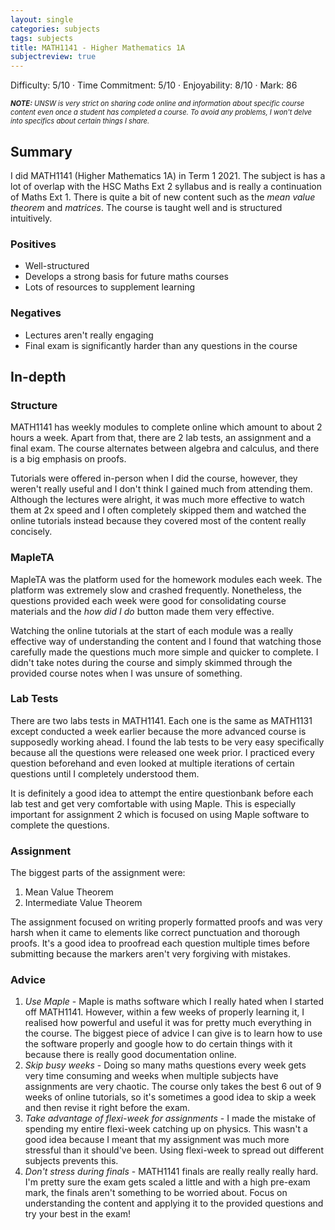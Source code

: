 ```yaml
---
layout: single
categories: subjects
tags: subjects
title: MATH1141 - Higher Mathematics 1A
subjectreview: true
---
```


Difficulty: 5/10 · Time Commitment: 5/10 · Enjoyability: 8/10 · Mark: 86

*<span style="font-size: 0.8em">**NOTE:** UNSW is very strict on sharing code online and information about specific course content even once a student has completed a course. To avoid any problems, I won't delve into specifics about certain things I share.</span>*

## Summary

I did MATH1141 (Higher Mathematics 1A) in Term 1 2021. The subject is has a lot of overlap with the HSC Maths Ext 2 syllabus and is really a continuation of Maths Ext 1. There is quite a bit of new content such as the *mean value theorem* and *matrices*. The course is taught well and is structured intuitively.

### Positives

- Well-structured
- Develops a strong basis for future maths courses
- Lots of resources to supplement learning

### Negatives

- Lectures aren't really engaging
- Final exam is significantly harder than any questions in the course

## In-depth

### Structure

MATH1141 has weekly modules to complete online which amount to about 2 hours a week. Apart from that, there are 2 lab tests, an assignment and a final exam. The course alternates between algebra and calculus, and there is a big emphasis on proofs.

Tutorials were offered in-person when I did the course, however, they weren't really useful and I don't think I gained much from attending them. Although the lectures were alright, it was much more effective to watch them at 2x speed and I often completely skipped them and watched the online tutorials instead because they covered most of the content really concisely.

### MapleTA

MapleTA was the platform used for the homework modules each week. The platform was extremely slow and crashed frequently. Nonetheless, the questions provided each week were good for consolidating course materials and the *how did I do* button made them very effective.

Watching the online tutorials at the start of each module was a really effective way of understanding the content and I found that watching those carefully made the questions much more simple and quicker to complete. I didn't take notes during the course and simply skimmed through the provided course notes when I was unsure of something.

### Lab Tests

There are two labs tests in MATH1141. Each one is the same as MATH1131 except conducted a week earlier because the more advanced course is supposedly working ahead. I found the lab tests to be very easy specifically because all the questions were released one week prior. I practiced every question beforehand and even looked at multiple iterations of certain questions until I completely understood them.

It is definitely a good idea to attempt the entire questionbank before each lab test and get very comfortable with using Maple. This is especially important for assignment 2 which is focused on using Maple software to complete the questions.

### Assignment

The biggest parts of the assignment were:

1. Mean Value Theorem
2. Intermediate Value Theorem

The assignment focused on writing properly formatted proofs and was very harsh when it came to elements like correct punctuation and thorough proofs. It's a good idea to proofread each question multiple times before submitting because the markers aren't very forgiving with mistakes.

### Advice

1. *Use Maple* - Maple is maths software which I really hated when I started off MATH1141. However, within a few weeks of properly learning it, I realised how powerful and useful it was for pretty much everything in the course. The biggest piece of advice I can give is to learn how to use the software properly and google how to do certain things with it because there is really good documentation online.
2. *Skip busy weeks* - Doing so many maths questions every week gets very time consuming and weeks when multiple subjects have assignments are very chaotic. The course only takes the best 6 out of 9 weeks of online tutorials, so it's sometimes a good idea to skip a week and then revise it right before the exam.
3. *Take advantage of flexi-week for assignments* - I made the mistake of spending my entire flexi-week catching up on physics. This wasn't a good idea because I meant that my assignment was much more stressful than it should've been. Using flexi-week to spread out different subjects prevents this.
4. *Don't stress during finals* - MATH1141 finals are really really really hard. I'm pretty sure the exam gets scaled a little and with a high pre-exam mark, the finals aren't something to be worried about. Focus on understanding the content and applying it to the provided questions and try your best in the exam!